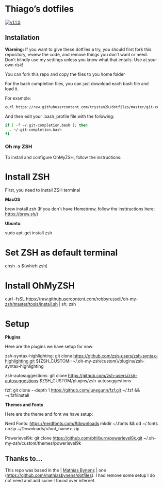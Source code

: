 # Thiago’s dotfiles

[![v1.1.0](https://img.shields.io/badge/version-1.1.0-brightgreen.svg)](https://github.com/trystan2k/dotfiles/tree/v1.1.0)

## Installation

**Warning:** If you want to give these dotfiles a try, you should first fork this repository, review the code, and remove things you don’t want or need. Don’t blindly use my settings unless you know what that entails. Use at your own risk!

You can fork this repo and copy the files to you home folder

For the bash completion files, you can just download each bash file and load it.

For example:

```bash
curl https://raw.githubusercontent.com/trystan2k/dotfiles/master/git-completion.bash -o ~/.git-completion.bash
```
And then edit your .bash_profile file with the following:

```bash
if [ -f ~/.git-completion.bash ]; then
  . ~/.git-completion.bash
fi
```

### Oh my ZSH 

To install and configure OhMyZSH, follow the instructions:

# Install ZSH

First, you need to install ZSH terminal

**MacOS**

brew install zsh (If you don´t have Homebrew, follow the insttructions here: https://brew.sh/)

**Ubuntu**

sudo apt-get install zsh

# Set ZSH as default terminal

chsh -s $(which zsh)

# Install OhMyZSH

curl -fsSL https://raw.githubusercontent.com/robbyrussell/oh-my-zsh/master/tools/install.sh | sh; zsh

# Setup

**Plugins**

Here are the plugins we have setup for now:

zsh-syntax-highlighting: git clone https://github.com/zsh-users/zsh-syntax-highlighting.git ${ZSH_CUSTOM:-~/.oh-my-zsh/custom}/plugins/zsh-syntax-highlighting 

zsh-autosuggestions: git clone https://github.com/zsh-users/zsh-autosuggestions $ZSH_CUSTOM/plugins/zsh-autosuggestions

fzf: git clone --depth 1 https://github.com/junegunn/fzf.git ~/.fzf && ~/.fzf/install

**Themes and Fonts**

Here are the theme and font we have setup:

 Nerd Fonts: https://nerdfonts.com/#downloads
  mkdir ~/.fonts && cd ~/.fonts
  unzip ~/Downloads/<font_name>.zip

Powerlevel9k: git clone https://github.com/bhilburn/powerlevel9k.git ~/.oh-my-zsh/custom/themes/powerlevel9k

## Thanks to...

This repo was based in the | [Mathias Bynens](https://mathiasbynens.be/) | one (https://github.com/mathiasbynens/dotfiles). I had remove some setup I do not need and add some I found over internet.
